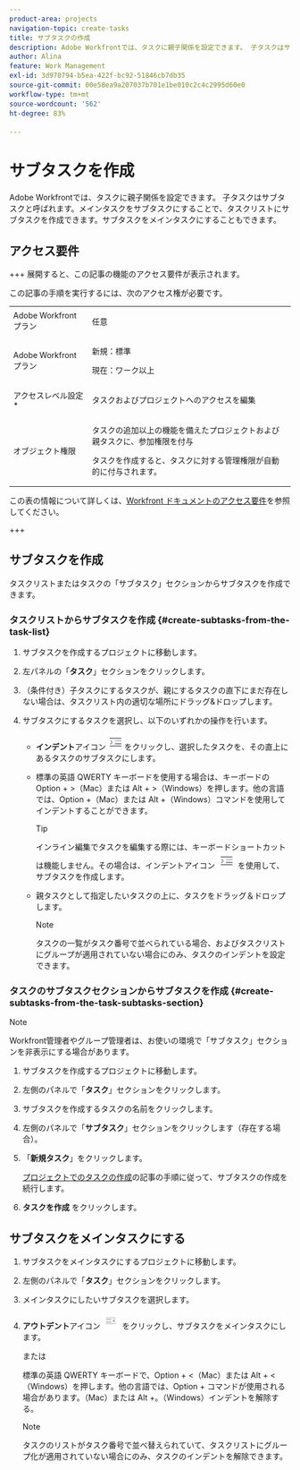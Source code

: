 ```yaml
---
product-area: projects
navigation-topic: create-tasks
title: サブタスクの作成
description: Adobe Workfrontでは、タスクに親子関係を設定できます。 子タスクはサブタスクと呼ばれます。メインタスクをサブタスクにすることで、タスクリストにサブタスクを作成できます。サブタスクをメインタスクにすることもできます。
author: Alina
feature: Work Management
exl-id: 3d970794-b5ea-422f-bc92-51846cb7db35
source-git-commit: 00e58ea9a207037b701e1be010c2c4c2995d60e0
workflow-type: tm+mt
source-wordcount: '562'
ht-degree: 83%

---
```


# サブタスクを作成

<!-- Audited: 01/2025 -->

Adobe Workfrontでは、タスクに親子関係を設定できます。 子タスクはサブタスクと呼ばれます。メインタスクをサブタスクにすることで、タスクリストにサブタスクを作成できます。サブタスクをメインタスクにすることもできます。

## アクセス要件

+++ 展開すると、この記事の機能のアクセス要件が表示されます。

この記事の手順を実行するには、次のアクセス権が必要です。

<table style="table-layout:auto"> 
 <col> 
 <col> 
 <tbody> 
  <tr> 
   <td role="rowheader">Adobe Workfront プラン</td> 
   <td> <p>任意</p> </td> 
  </tr> 
  <tr> 
   <td role="rowheader">Adobe Workfront プラン</td> 
   <td> 
   <p>新規：標準</p>
   <p>現在：ワーク以上</p> </td> 
  </tr> 
  <tr> 
   <td role="rowheader">アクセスレベル設定*</td> 
   <td> <p>タスクおよびプロジェクトへのアクセスを編集</p>  </td> 
  </tr> 
  <tr> 
   <td role="rowheader">オブジェクト権限</td> 
   <td> <p>タスクの追加以上の機能を備えたプロジェクトおよび親タスクに、参加権限を付与</p> <p>タスクを作成すると、タスクに対する管理権限が自動的に付与されます。</p>  </td> 
  </tr> 
 </tbody> 
</table>

この表の情報について詳しくは、[Workfront ドキュメントのアクセス要件](/help/quicksilver/administration-and-setup/add-users/access-levels-and-object-permissions/access-level-requirements-in-documentation.md)を参照してください。

+++

## サブタスクを作成

タスクリストまたはタスクの「サブタスク」セクションからサブタスクを作成できます。

### タスクリストからサブタスクを作成 {#create-subtasks-from-the-task-list}

1. サブタスクを作成するプロジェクトに移動します。
1. 左パネルの「**タスク**」セクションをクリックします。
1. （条件付き）子タスクにするタスクが、親にするタスクの直下にまだ存在しない場合は、タスクリスト内の適切な場所にドラッグ&amp;ドロップします。
1. サブタスクにするタスクを選択し、以下のいずれかの操作を行います。

   * **インデント**&#x200B;アイコン![](assets/indent-icon-nwe-33x29.png)をクリックし、選択したタスクを、その直上にあるタスクのサブタスクにします。
   * 標準の英語 QWERTY キーボードを使用する場合は、キーボードの Option + >（Mac）または Alt + >（Windows）を押します。他の言語では、Option +（Mac）または Alt +（Windows）コマンドを使用してインデントすることができます。

     >[!TIP]
     >
     >インライン編集でタスクを編集する際には、キーボードショートカットは機能しません。その場合は、インデントアイコン ![](assets/indent-icon-nwe-33x29.png) を使用して、サブタスクを作成します。

   * 親タスクとして指定したいタスクの上に、タスクをドラッグ＆ドロップします。

     >[!NOTE]
     >
     >タスクの一覧がタスク番号で並べられている場合、およびタスクリストにグループが適用されていない場合にのみ、タスクのインデントを設定できます。

### タスクのサブタスクセクションからサブタスクを作成 {#create-subtasks-from-the-task-subtasks-section}

>[!NOTE]
>
>Workfront管理者やグループ管理者は、お使いの環境で「サブタスク」セクションを非表示にする場合があります。

1. サブタスクを作成するプロジェクトに移動します。
1. 左側のパネルで「**タスク**」セクションをクリックします。
1. サブタスクを作成するタスクの名前をクリックします。
1. 左側のパネルで「**サブタスク**」セクションをクリックします（存在する場合）。
1. 「**新規タスク**」をクリックします。

   [プロジェクトでのタスクの作成](../../../manage-work/tasks/create-tasks/create-tasks-in-project.md)の記事の手順に従って、サブタスクの作成を続行します。

1. **タスクを作成** をクリックします。

## サブタスクをメインタスクにする

1. サブタスクをメインタスクにするプロジェクトに移動します。
1. 左側のパネルで「**タスク**」セクションをクリックします。
1. メインタスクにしたいサブタスクを選択します。
1. **アウトデント**&#x200B;アイコン ![](assets/outdent-icon-nwe-31x29.png) をクリックし、サブタスクをメインタスクにします。

   または

   標準の英語 QWERTY キーボードで、Option + &lt;（Mac）または Alt + &lt;（Windows）を押します。他の言語では、Option + コマンドが使用される場合があります。（Mac）または Alt +。（Windows）インデントを解除する。

   >[!NOTE]
   >
   >タスクのリストがタスク番号で並べ替えられていて、タスクリストにグループ化が適用されていない場合にのみ、タスクのインデントを解除できます。
